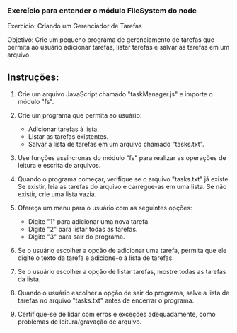 ### Exercício para entender o módulo FileSystem do node

Exercício: Criando um Gerenciador de Tarefas

Objetivo: Crie um pequeno programa de gerenciamento de tarefas que permita ao usuário adicionar tarefas, listar tarefas e salvar as tarefas em um arquivo.

## Instruções:

1. Crie um arquivo JavaScript chamado "taskManager.js" e importe o módulo "fs".

2. Crie um programa que permita ao usuário:

    * Adicionar tarefas à lista.
    * Listar as tarefas existentes.
    * Salvar a lista de tarefas em um arquivo chamado "tasks.txt".
3. Use funções assíncronas do módulo "fs" para realizar as operações de leitura e escrita de     arquivos.

4. Quando o programa começar, verifique se o arquivo "tasks.txt" já existe. Se existir, leia as tarefas do arquivo e carregue-as em uma lista. Se não existir, crie uma lista vazia.

5. Ofereça um menu para o usuário com as seguintes opções:

    * Digite "1" para adicionar uma nova tarefa.
    * Digite "2" para listar todas as tarefas.
    * Digite "3" para sair do programa.
6. Se o usuário escolher a opção de adicionar uma tarefa, permita que ele digite o texto da tarefa e adicione-o à lista de tarefas.

7. Se o usuário escolher a opção de listar tarefas, mostre todas as tarefas da lista.

8. Quando o usuário escolher a opção de sair do programa, salve a lista de tarefas no arquivo "tasks.txt" antes de encerrar o programa.

9. Certifique-se de lidar com erros e exceções adequadamente, como problemas de leitura/gravação de arquivo.
